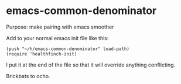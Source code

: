 # emacs-common-denominator
Purpose: make pairing with emacs smoother

Add to your normal emacs init file like this:

```elisp
(push "~/h/emacs-common-denominator" load-path)
(require 'healthfinch-init)
```

I put it at the end of the file so that it will override anything conflicting.

Brickbats to ocho.



